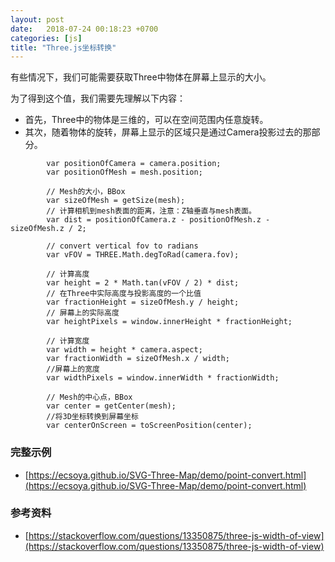 ```yaml
---
layout: post
date:   2018-07-24 00:18:23 +0700
categories: [js]
title: "Three.js坐标转换"
---
```


 有些情况下，我们可能需要获取Three中物体在屏幕上显示的大小。

 为了得到这个值，我们需要先理解以下内容：
- 首先，Three中的物体是三维的，可以在空间范围内任意旋转。
- 其次，随着物体的旋转，屏幕上显示的区域只是通过Camera投影过去的那部分。

```
        var positionOfCamera = camera.position;
        var positionOfMesh = mesh.position;

        // Mesh的大小，BBox
        var sizeOfMesh = getSize(mesh);
        // 计算相机到mesh表面的距离，注意：Z轴垂直与mesh表面。
        var dist = positionOfCamera.z - positionOfMesh.z - sizeOfMesh.z / 2;

        // convert vertical fov to radians
        var vFOV = THREE.Math.degToRad(camera.fov);

        // 计算高度
        var height = 2 * Math.tan(vFOV / 2) * dist;
        // 在Three中实际高度与投影高度的一个比值
        var fractionHeight = sizeOfMesh.y / height;
        // 屏幕上的实际高度
        var heightPixels = window.innerHeight * fractionHeight;

        // 计算宽度
        var width = height * camera.aspect;
        var fractionWidth = sizeOfMesh.x / width;
        //屏幕上的宽度
        var widthPixels = window.innerWidth * fractionWidth;

        // Mesh的中心点，BBox
        var center = getCenter(mesh);
        //将3D坐标转换到屏幕坐标
        var centerOnScreen = toScreenPosition(center);
```

### 完整示例

- [https://ecsoya.github.io/SVG-Three-Map/demo/point-convert.html](https://ecsoya.github.io/SVG-Three-Map/demo/point-convert.html)

### 参考资料
- [https://stackoverflow.com/questions/13350875/three-js-width-of-view](https://stackoverflow.com/questions/13350875/three-js-width-of-view) 